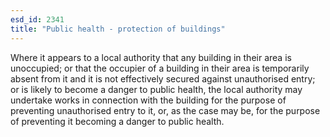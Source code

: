 ```yaml
---
esd_id: 2341
title: "Public health - protection of buildings"
---
```


Where it appears to a local authority that any building in their area is unoccupied; or that the occupier of a building in their area is temporarily absent from it and it is not effectively secured against unauthorised entry; or is likely to become a danger to public health, the local authority may undertake works in connection with the building for the purpose of preventing unauthorised entry to it, or, as the case may be, for the purpose of preventing it becoming a danger to public health.

